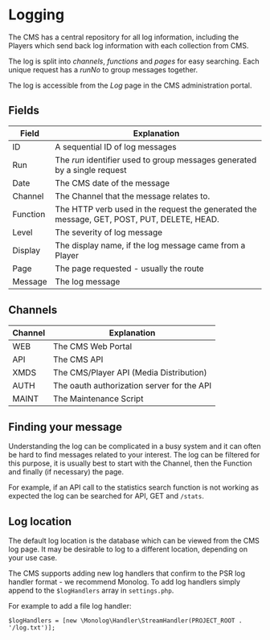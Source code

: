 <!--toc=advanced-->
# Logging

The CMS has a central repository for all log information, including the Players which send 
back log information with each collection from CMS.
 
The log is split into *channels*, *functions* and *pages* for easy searching. Each unique request 
has a *runNo* to group messages together.
 
The log is accessible from the *Log* page in the CMS administration portal. 

## Fields

| Field    | Explanation                                                                                |
|----------|--------------------------------------------------------------------------------------------|
| ID       | A sequential ID of log messages                                                            |
| Run      | The *run* identifier used to group messages generated by a single request                  |
| Date     | The CMS date of the message                                                                |
| Channel  | The Channel that the message relates to.                                                   |
| Function | The HTTP verb used in the request the generated the message, GET, POST, PUT, DELETE, HEAD. |
| Level    | The severity of log message                                                                |
| Display  | The display name, if the log message came from a Player                                    |
| Page     | The page requested - usually the route                                                     |
| Message  | The log message                                                                            |


## Channels

| Channel | Explanation                                |
|---------|--------------------------------------------|
| WEB     | The CMS Web Portal                         |
| API     | The CMS API                                |
| XMDS    | The CMS/Player API (Media Distribution)    |
| AUTH    | The oauth authorization server for the API |
| MAINT   | The Maintenance Script                     |

## Finding your message

Understanding the log can be complicated in a busy system and it can often be hard to find messages 
related to your interest. The log can be filtered for this purpose, it is usually best to start with 
the Channel, then the Function and finally (if necessary) the page.
 
For example, if an API call to the statistics search function is not working as expected the log can 
be searched for API, GET and `/stats`.

## Log location

The default log location is the database which can be viewed from the CMS log page. It may be desirable
to log to a different location, depending on your use case.

The CMS supports adding new log handlers that confirm to the PSR log handler format - we recommend 
Monolog. To add log handlers simply append to the `$logHandlers` array in `settings.php`.

For example to add a file log handler:

```
$logHandlers = [new \Monolog\Handler\StreamHandler(PROJECT_ROOT . '/log.txt')];
```

